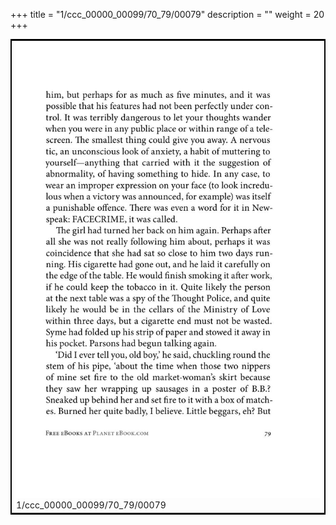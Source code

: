 +++
title = "1/ccc_00000_00099/70_79/00079"
description = ""
weight = 20
+++

<table style="border:2px solid black;max-width:800px;max-height:800px;" 
><tr><td>
<img class="center-fit-jpg"
src="/jpg_/out_jpg_1984__079.jpg">
1/ccc_00000_00099/70_79/00079
</img></td></tr></table>
